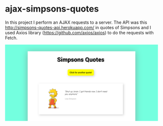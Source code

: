 # ajax-simpsons-quotes

In this project I perform an AJAX requests to a server.
The API was this http://simpsons-quotes-api.herokuapp.com/ in quotes of Simpsons and I used Axios library (https://github.com/axios/axios) to do the requests with Fetch. 


![Image](https://github.com/filipamarta/ajax-simpsons-quotes/blob/master/img/capa_github_project-simpsons-quotes.png)
